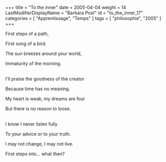 +++
title = "To the inner"
date = 2005-04-04
weight = 14
LastModifierDisplayName = "Barbara Post"
id = "to_the_inner_17"
categories = [ "Apprentissage", "Temps" ]
tags = [ "philosophie", "2005" ]
+++

First steps of a path,

First song of a bird.

The sun breezes around your world,

Immaturity of the morning.

 \
I'll praise the goodness of the creator

Because time has no meaning.

My heart is weak, my dreams are foul

But there is no reason to loose.

 \
I know I never listen fully

To your advice or to your truth.

I may not change, I may not live.

First steps into... what then?
